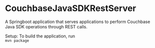# **CouchbaseJavaSDKRestServer**

A Springboot application that serves applications to perform Couchbase Java SDK operations through REST calls.

Setup:
To build the application, run\
```mvn package```